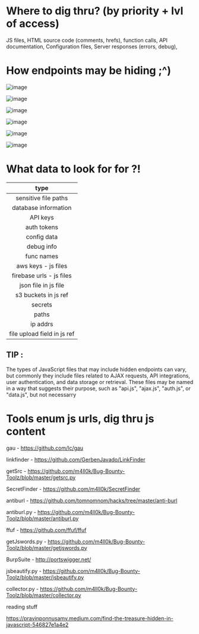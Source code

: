 # Where to dig thru? (by priority + lvl of access)
JS files, HTML source code (comments, hrefs), function calls, API documentation, Configuration files, Server responses (errors, debug), 

# How endpoints may be hiding ;^)

![image](https://github.com/ex16x41/bugbounty/assets/44981946/e10c0188-5af3-484e-b953-b5fee7cd0b72)

![image](https://github.com/ex16x41/bugbounty/assets/44981946/77462f2f-a5ba-4a1e-921a-265bbd605080)

![image](https://github.com/ex16x41/bugbounty/assets/44981946/948f1aee-3a68-41bd-b32a-05919b8b19d2)

![image](https://github.com/ex16x41/bugbounty/assets/44981946/d8a27130-eb3e-4668-b215-19d56de98336)

![image](https://github.com/ex16x41/bugbounty/assets/44981946/cd452fdd-b069-4f05-a366-82155c8b295a)

![image](https://github.com/ex16x41/bugbounty/assets/44981946/6c0a0a61-f853-4800-b8a3-c645332ee09d)

# What data to look for for ?!

| type |
|:---:|
| sensitive file paths |
|database information| 
|API keys| 
|auth tokens| 
|config data| 
|debug info| 
|func names| 
|aws keys - js files|
|firebase urls - js files |
| json file in js file|
|s3 buckets in js ref| 
|secrets| 
|paths|
|ip addrs| 
|file upload field in js ref|

## TIP :

The types of JavaScript files that may include hidden endpoints can vary, but commonly they include files related to AJAX requests, API integrations, user authentication, and data storage or retrieval. These files may be named in a way that suggests their purpose, such as "api.js", "ajax.js", "auth.js", or "data.js", but not necessarry


# Tools enum js urls, dig thru js content

gau - https://github.com/lc/gau

linkfinder - https://github.com/GerbenJavado/LinkFinder

getSrc - https://github.com/m4ll0k/Bug-Bounty-Toolz/blob/master/getsrc.py

SecretFinder - https://github.com/m4ll0k/SecretFinder

antiburl - https://github.com/tomnomnom/hacks/tree/master/anti-burl

antiburl.py - https://github.com/m4ll0k/Bug-Bounty-Toolz/blob/master/antiburl.py

ffuf - https://github.com/ffuf/ffuf

getJswords.py - https://github.com/m4ll0k/Bug-Bounty-Toolz/blob/master/getjswords.py

BurpSuite - http://portswigger.net/

jsbeautify.py - https://github.com/m4ll0k/Bug-Bounty-Toolz/blob/master/jsbeautify.py

collector.py - https://github.com/m4ll0k/Bug-Bounty-Toolz/blob/master/collector.py





reading stuff 

https://pravinponnusamy.medium.com/find-the-treasure-hidden-in-javascript-546827e1a4e2 

